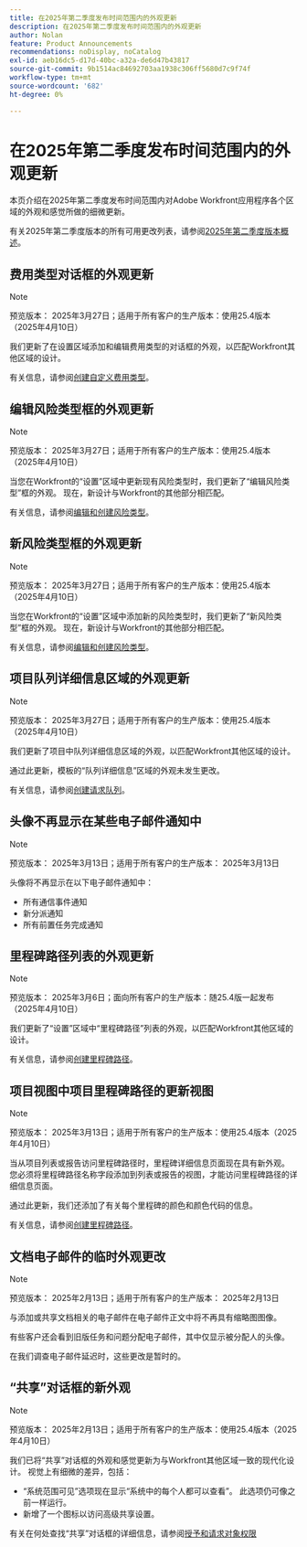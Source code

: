 ```yaml
---
title: 在2025年第二季度发布时间范围内的外观更新
description: 在2025年第二季度发布时间范围内的外观更新
author: Nolan
feature: Product Announcements
recommendations: noDisplay, noCatalog
exl-id: aeb16dc5-d17d-40bc-a32a-de6d47b43817
source-git-commit: 9b1514ac84692703aa1938c306ff5680d7c9f74f
workflow-type: tm+mt
source-wordcount: '682'
ht-degree: 0%

---
```


# 在2025年第二季度发布时间范围内的外观更新

本页介绍在2025年第二季度发布时间范围内对Adobe Workfront应用程序各个区域的外观和感觉所做的细微更新。

有关2025年第二季度版本的所有可用更改列表，请参阅[2025年第二季度版本概述](/help/quicksilver/product-announcements/product-releases/25-q2-release-activity/25-q2-release-overview.md)。

<!--

## Updated experience in the Access Levels area in Setup

>[!NOTE]
>
>Preview release: March 27, 2025; Production release for all customers: With the 25.4 release (April 10, 2025)

To enhance performance, we've made some visual updates to the Access Levels area in Setup.

A small functionality change has been applied to the Access Levels list. To copy, edit, or delete an access level, select the level and click the appropriate icon.

-->

## 费用类型对话框的外观更新

>[!NOTE]
>
>预览版本： 2025年3月27日；适用于所有客户的生产版本：使用25.4版本（2025年4月10日）

我们更新了在设置区域添加和编辑费用类型的对话框的外观，以匹配Workfront其他区域的设计。

有关信息，请参阅[创建自定义费用类型](/help/quicksilver/administration-and-setup/set-up-workfront/configure-system-defaults/create-custom-expense-types.md)。

## 编辑风险类型框的外观更新

>[!NOTE]
>
>预览版本： 2025年3月27日；适用于所有客户的生产版本：使用25.4版本（2025年4月10日）

当您在Workfront的“设置”区域中更新现有风险类型时，我们更新了“编辑风险类型”框的外观。 现在，新设计与Workfront的其他部分相匹配。

有关信息，请参阅[编辑和创建风险类型](/help/quicksilver/administration-and-setup/set-up-workfront/configure-system-defaults/edit-create-risk-types.md)。

## 新风险类型框的外观更新

>[!NOTE]
>
>预览版本： 2025年3月27日；适用于所有客户的生产版本：使用25.4版本（2025年4月10日）

当您在Workfront的“设置”区域中添加新的风险类型时，我们更新了“新风险类型”框的外观。 现在，新设计与Workfront的其他部分相匹配。

有关信息，请参阅[编辑和创建风险类型](/help/quicksilver/administration-and-setup/set-up-workfront/configure-system-defaults/edit-create-risk-types.md)。

## 项目队列详细信息区域的外观更新

>[!NOTE]
>
>预览版本： 2025年3月27日；适用于所有客户的生产版本：使用25.4版本（2025年4月10日）

我们更新了项目中队列详细信息区域的外观，以匹配Workfront其他区域的设计。

通过此更新，模板的“队列详细信息”区域的外观未发生更改。

有关信息，请参阅[创建请求队列](/help/quicksilver/manage-work/requests/create-and-manage-request-queues/create-request-queue.md)。

## 头像不再显示在某些电子邮件通知中

>[!NOTE]
>
>预览版本： 2025年3月13日；适用于所有客户的生产版本： 2025年3月13日


头像将不再显示在以下电子邮件通知中：

* 所有通信事件通知
* 新分派通知
* 所有前置任务完成通知

## 里程碑路径列表的外观更新

>[!NOTE]
>
>预览版本： 2025年3月6日；面向所有客户的生产版本：随25.4版一起发布（2025年4月10日）

我们更新了“设置”区域中“里程碑路径”列表的外观，以匹配Workfront其他区域的设计。

有关信息，请参阅[创建里程碑路径](/help/quicksilver/administration-and-setup/customize-workfront/configure-approval-milestone-processes/create-milestone-path.md)。

## 项目视图中项目里程碑路径的更新视图

>[!NOTE]
>
>预览版本： 2025年3月13日；适用于所有客户的生产版本：使用25.4版本（2025年4月10日）

当从项目列表或报告访问里程碑路径时，里程碑详细信息页面现在具有新外观。 您必须将里程碑路径名称字段添加到列表或报告的视图，才能访问里程碑路径的详细信息页面。

通过此更新，我们还添加了有关每个里程碑的颜色和颜色代码的信息。

有关信息，请参阅[创建里程碑路径](/help/quicksilver/administration-and-setup/customize-workfront/configure-approval-milestone-processes/create-milestone-path.md)。

## 文档电子邮件的临时外观更改

>[!NOTE]
>
>预览版本： 2025年2月13日；适用于所有客户的生产版本： 2025年2月13日

与添加或共享文档相关的电子邮件在电子邮件正文中将不再具有缩略图图像。

有些客户还会看到旧版任务和问题分配电子邮件，其中仅显示被分配人的头像。

在我们调查电子邮件延迟时，这些更改是暂时的。

## “共享”对话框的新外观

>[!NOTE]
>
>预览版本： 2025年2月13日；适用于所有客户的生产版本：使用25.4版本（2025年4月10日）

我们已将“共享”对话框的外观和感觉更新为与Workfront其他区域一致的现代化设计。 视觉上有细微的差异，包括：

* “系统范围可见”选项现在显示“系统中的每个人都可以查看”。 此选项仍可像之前一样运行。
* 新增了一个图标以访问高级共享设置。

有关在何处查找“共享”对话框的详细信息，请参阅[授予和请求对象权限](/help/quicksilver/workfront-basics/grant-and-request-access-to-objects/grant-and-request-access-to-objects.md)
